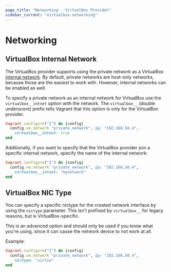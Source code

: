 ```yaml
---
page_title: "Networking - VirtualBox Provider"
sidebar_current: "virtualbox-networking"
---
```


# Networking

## VirtualBox Internal Network

The VirtualBox provider supports using the private network as a
VirtualBox [internal network](https://www.virtualbox.org/manual/ch06.html#network_internal).
By default, private networks are host-only networks, because those are the
easiest to work with. However, internal networks can be enabled as well.

To specify a private network as an internal network for VirtualBox
use the `virtualbox__intnet` option with the network. The `virtualbox__`
(double underscore) prefix tells Vagrant that this option is only for the
VirtualBox provider.

```ruby
Vagrant.configure("2") do |config|
  config.vm.network "private_network", ip: "192.168.50.4",
    virtualbox__intnet: true
end
```

Additionally, if you want to specify that the VirtualBox provider join
a specific internal network, specify the name of the internal network:

```ruby
Vagrant.configure("2") do |config|
  config.vm.network "private_network", ip: "192.168.50.4",
    virtualbox__intnet: "mynetwork"
end
```

## VirtualBox NIC Type

You can specify a specific nictype for the created network interface
by using the `nictype` parameter. This isn't prefixed by `virtualbox__`
for legacy reasons, but is VirtualBox-specific.

This is an advanced option and should only be used if you know what
you're using, since it can cause the network device to not work at all.

Example:

```ruby
Vagrant.configure("2") do |config|
  config.vm.network "private_network", ip: "192.168.50.4",
    nictype: "virtio"
end
```
